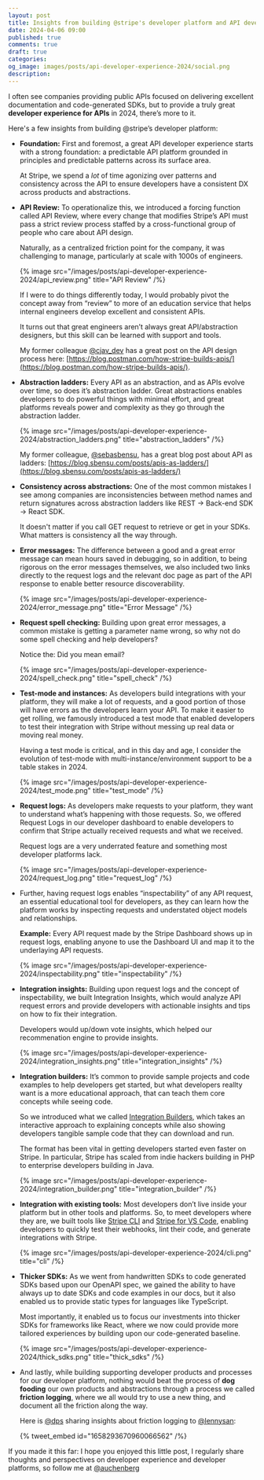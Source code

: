 ```yaml
---
layout: post
title: Insights from building @stripe's developer platform and API developer experience
date: 2024-04-06 09:00
published: true
comments: true
draft: true
categories:
og_image: images/posts/api-developer-experience-2024/social.png
description:
---
```


I often see companies providing public APIs focused on delivering excellent documentation and code-generated SDKs, but to provide a truly great **developer experience for APIs** in 2024, there’s more to it.

Here's a few insights from building @stripe’s developer platform:

- **Foundation:** First and foremost, a great API developer experience starts with a strong foundation: a predictable API platform grounded in principles and predictable patterns across its surface area.

  At Stripe, we spend a *lot* of time agonizing over patterns and consistency across the API to ensure developers have a consistent DX across products and abstractions.

- **API Review:** To operationalize this, we introduced a forcing function called API Review, where every change that modifies Stripe’s API must pass a strict review process staffed by a cross-functional group of people who care about API design.

  Naturally, as a centralized friction point for the company, it was challenging to manage, particularly at scale with 1000s of engineers.

  {% image src="/images/posts/api-developer-experience-2024/api_review.png" title="API Review" /%}

  If I were to do things differently today, I would probably pivot the concept away from “review” to more of an education service that helps internal engineers develop excellent and consistent APIs.

  It turns out that great engineers aren’t always great API/abstraction designers, but this skill can be learned with support and tools.

  My former colleague [@cjav_dev](https://twitter.com/cjav_dev/) has a great post on the API design process here: [https://blog.postman.com/how-stripe-builds-apis/](https://blog.postman.com/how-stripe-builds-apis/).

- **Abstraction ladders:** Every API as an abstraction, and as APIs evolve over time, so does it’s abstraction ladder. Great abstractions enables developers to do powerful things with minimal effort, and great platforms reveals power and complexity as they go through the abstraction ladder.

  {% image src="/images/posts/api-developer-experience-2024/abstraction_ladders.png" title="abstraction_ladders" /%}

  My former colleague, [@sebasbensu](https://twitter.com/sebasbensu/), has a great blog post about API as ladders: [https://blog.sbensu.com/posts/apis-as-ladders/](https://blog.sbensu.com/posts/apis-as-ladders/)

- **Consistency across abstractions:** One of the most common mistakes I see among companies are inconsistencies between method names and return signatures across abstraction ladders like REST → Back-end SDK → React SDK.

  It doesn't matter if you call GET request to retrieve or get in your SDKs. What matters is consistency all the way through.

- **Error messages:** The difference between a good and a great error message can mean hours saved in debugging, so in addition, to being rigorous on the error messages themselves, we also included two links directly to the request logs and the relevant doc page as part of the API response to enable better resource discoverability.

  {% image src="/images/posts/api-developer-experience-2024/error_message.png" title="Error Message" /%}

- **Request spell checking:** Building upon great error messages, a common mistake is getting a parameter name wrong, so why not do some spell checking and help developers?

  Notice the: Did you mean email?

  {% image src="/images/posts/api-developer-experience-2024/spell_check.png" title="spell_check" /%}

- **Test-mode and instances:** As developers build integrations with your platform, they will make a lot of requests, and a good portion of those will have errors as the developers learn your API. To make it easier to get rolling, we famously introduced a test mode that enabled developers to test their integration with Stripe without messing up real data or moving real money.

  Having a test mode is critical, and in this day and age, I consider the evolution of test-mode with multi-instance/environment support to be a table stakes in 2024.

  {% image src="/images/posts/api-developer-experience-2024/test_mode.png" title="test_mode" /%}

- **Request logs:** As developers make requests to your platform, they want to understand what’s happening with those requests. So, we offered Request Logs in our developer dashboard to enable developers to confirm that Stripe actually received requests and what we received.

  Request logs are a very underrated feature and something most developer platforms lack.

  {% image src="/images/posts/api-developer-experience-2024/request_log.png" title="request_log" /%}

- Further, having request logs enables “inspectability” of any API request, an essential educational tool for developers, as they can learn how the platform works by inspecting requests and understated object models and relationships.

  **Example:** Every API request made by the Stripe Dashboard shows up in request logs, enabling anyone to use the Dashboard UI and map it to the underlaying API requests.

  {% image src="/images/posts/api-developer-experience-2024/inspectability.png" title="inspectability" /%}

- **Integration insights:** Building upon request logs and the concept of inspectability, we built Integration Insights, which would analyze API request errors and provide developers with actionable insights and tips on how to fix their integration.

  Developers would up/down vote insights, which helped our recommenation engine to provide insights.

  {% image src="/images/posts/api-developer-experience-2024/integration_insights.png" title="integration_insights" /%}

- **Integration builders:** It’s common to provide sample projects and code examples to help developers get started, but what developers reallty want is a more educational approach, that can teach them core concepts while seeing code.

  So we introduced what we called [Integration Builders](https://docs.stripe.com/checkout/quickstart), which takes an interactive approach to explaining concepts while also showing developers tangible sample code that they can download and run.

  The format has been vital in getting developers started even faster on Stripe. In particular, Stripe has scaled from indie hackers building in PHP to enterprise developers building in Java.

  {% image src="/images/posts/api-developer-experience-2024/integration_builder.png" title="integration_builder" /%}

- **Integration with existing tools:** Most developers don’t live inside your platform but in other tools and platforms. So, to meet developers where they are, we built tools like [Stripe CLI](https://stripe.com/blog/stripe-cli) and [Stripe for VS Code](https://stripe.com/blog/stripe-extension-for-vs-code), enabling developers to quickly test their webhooks, lint their code, and generate integrations with Stripe.

  {% image src="/images/posts/api-developer-experience-2024/cli.png" title="cli" /%}

- **Thicker SDKs:** As we went from handwritten SDKs to code generated SDKs based upon our OpenAPI spec, we gained the ability to have always up to date SDKs and code examples in our docs, but it also enabled us to provide static types for languages like TypeScript.

  Most importantly, it enabled us to focus our investments into thicker SDKs for frameworks like React, where we now could provide more tailored experiences by building upon our code-generated baseline.

  {% image src="/images/posts/api-developer-experience-2024/thick_sdks.png" title="thick_sdks" /%}

- And lastly, while building supporting developer products and processes for our developer platform, nothing would beat the process of **dog fooding** our own products and abstractions through a process we called **friction logging**, where we all would try to use a new thing, and document all the friction along the way.

  Here is [@dps](https://twitter.com/dps) sharing insights about friction logging to [@lennysan](https://twitter.com/lennysan/):

  {% tweet_embed id="1658293670960066562" /%}

If you made it this far: I hope you enjoyed this little post, I regularly share thoughts and perspectives on developer experience and developer platforms, so follow me at [@auchenberg](https://twitter.com/auchenberg)
